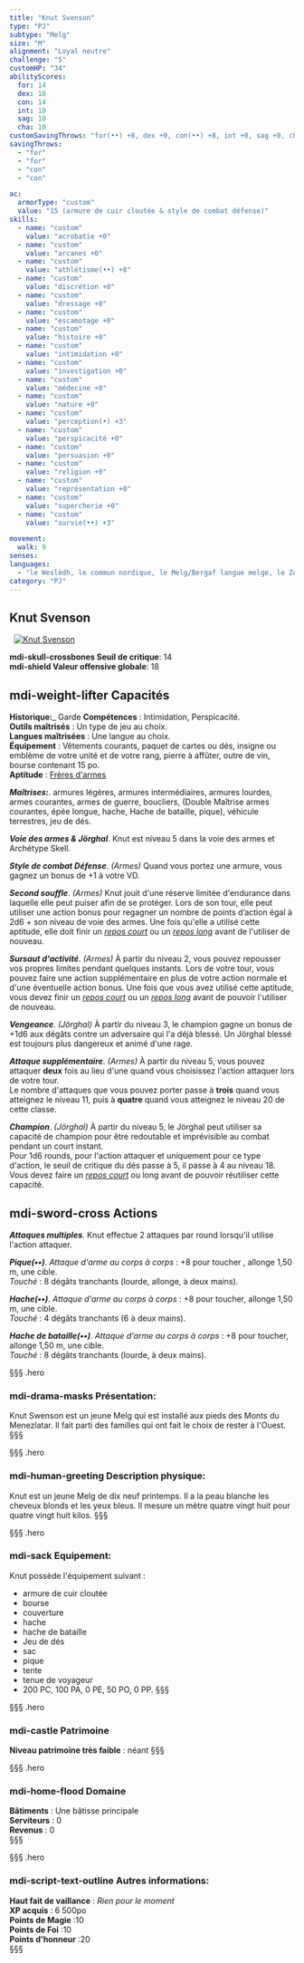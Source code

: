 ```yaml
---
title: "Knut Svenson"
type: "PJ"
subtype: "Melg"
size: "M"
alignment: "Loyal neutre"
challenge: "5"
customHP: "34"
abilityScores:
  for: 14
  dex: 10
  con: 14
  int: 10
  sag: 10
  cha: 10
customSavingThrows: "for(••) +8, dex +0, con(••) +8, int +0, sag +0, cha +0"
savingThrows:
  - "for"
  - "for"
  - "con"
  - "con"

ac:
  armorType: "custom"
  value: "15 (armure de cuir cloutée & style de combat défense)"
skills:
  - name: "custom"
    value: "acrobatie +0"
  - name: "custom"
    value: "arcanes +0"
  - name: "custom"
    value: "athlétisme(••) +8"
  - name: "custom"
    value: "discrétion +0"
  - name: "custom"
    value: "dressage +0"
  - name: "custom"
    value: "escamotage +0"
  - name: "custom"
    value: "histoire +0"
  - name: "custom"
    value: "intimidation +0"
  - name: "custom"
    value: "investigation +0"
  - name: "custom"
    value: "médecine +0"
  - name: "custom"
    value: "nature +0"
  - name: "custom"
    value: "perception(•) +3"
  - name: "custom"
    value: "perspicacité +0"
  - name: "custom"
    value: "persuasion +0"
  - name: "custom"
    value: "religion +0"
  - name: "custom"
    value: "représentation +0"
  - name: "custom"
    value: "supercherie +0"
  - name: "custom"
    value: "survie(••) +3"

movement:
  walk: 9
senses:
languages:
  - "le Weslèdh, le commun nordique, le Melg/Bergaf langue melge, le Zorkhan dialecte melg, l'Alcane/Alcath commun impérial "
category: "PJ"
---
```

## Knut Svenson
&nbsp;
[![Knut Svenson](https://www.douaratil.fr/illustrations/pj/knutm.png)](https://www.douaratil.fr/illustrations/pj/knut.jpg)  

**<v-icon>mdi-skull-crossbones</v-icon> Seuil de critique**: 14          
**<v-icon>mdi-shield</v-icon> Valeur offensive globale**: 18     
## <v-icon>mdi-weight-lifter</v-icon> Capacités
**Historique:**_ Garde
**Compétences** : Intimidation, Perspicacité.  
**Outils maîtrisés** : Un type de jeu au choix.  
**Langues maîtrisées** : Une langue au choix.  
**Équipement** : Vêtements courants, paquet de cartes ou dés, insigne ou emblème de votre unité et de votre rang, pierre à affûter, outre de vin, bourse contenant 15 po.  
**Aptitude** : [Frères d'armes](/personnalite-et-historique/#freres-d'armes)    

_**Maîtrises:**_. armures légères, armures intermédiaires, armures lourdes, armes courantes, armes de guerre, boucliers, (Double Maîtrise armes courantes, épée longue, hache, Hache de bataille, pique), véhicule terrestres, jeu de dés.  

_**Voie des armes & Jörghal**_. Knut est niveau 5 dans la voie des armes et Archétype Skell.

_**Style de combat Défense**_. *(Armes)* Quand vous portez une armure, vous gagnez un bonus de +1 à votre VD.

_**Second souffle**_. *(Armes)* Knut jouit d'une réserve limitée d'endurance dans laquelle elle peut puiser afin de se protéger. Lors de son tour, elle peut utiliser une action bonus pour regagner un nombre de points d’action égal à 2d6 + son niveau de voie des armes. Une fois qu'elle a utilisé cette aptitude, elle doit finir un [_repos court_](/gerer-la-sante-du-personnage/#repos-court) ou un [_repos long_](/gerer-la-sante-du-personnage/#repos-long) avant de l'utiliser de nouveau.

_**Sursaut d'activité**_. *(Armes)*  À partir du niveau 2, vous pouvez repousser vos propres limites pendant quelques instants. Lors de votre tour, vous pouvez faire une action supplémentaire en plus de votre action normale et d'une éventuelle action bonus. Une fois que vous avez utilisé cette aptitude, vous devez finir un [_repos court_](/gerer-la-sante-du-personnage/#repos-court) ou un [_repos long_](/gerer-la-sante-du-personnage/#repos-long) avant de pouvoir l'utiliser de nouveau.

_**Vengeance**_. *(Jörghal)* À partir du niveau 3, le champion gagne un bonus de +1d6 aux dégâts contre un adversaire qui l'a déjà blessé. Un Jörghal blessé est toujours plus dangereux et animé d'une rage.

_**Attaque supplémentaire**_. *(Armes)* À partir du niveau 5, vous pouvez attaquer **deux** fois au lieu d'une quand vous choisissez l'action attaquer lors de votre tour.  
Le nombre d'attaques que vous pouvez porter passe à **trois** quand vous atteignez le niveau 11, puis à **quatre** quand vous atteignez le niveau 20 de cette classe.  

_**Champion**_. *(Jörghal)* À partir du niveau 5, le Jörghal peut utiliser sa capacité de champion pour être redoutable et imprévisible au combat pendant un court instant.  
Pour 1d6 rounds, pour l'action attaquer et uniquement pour ce type d'action, le seuil de critique du dés passe à 5, il passe à 4 au niveau 18. Vous devez faire un [_repos court_](/gerer-la-sante-du-personnage/#repos-court) ou long avant de pouvoir réutiliser cette capacité.  

## <v-icon>mdi-sword-cross</v-icon> Actions  
_**Attaques multiples**_. Knut effectue 2 attaques par round lorsqu'il utilise l'action attaquer.

_**Pique(••)**_. _Attaque d'arme au corps à corps_ : +8 pour toucher , allonge 1,50 m, une cible.  
_Touché_ : 8 dégâts tranchants (lourde, allonge, à deux mains).

_**Hache(••)**_. _Attaque d'arme au corps à corps_ : +8 pour toucher, allonge 1,50 m, une cible.  
_Touché_ : 4 dégâts tranchants (6 à deux mains).

_**Hache de bataille(••)**_. _Attaque d'arme au corps à corps_ : +8 pour toucher, allonge 1,50 m, une cible.  
_Touché_ : 8 dégâts tranchants (lourde, à deux mains).


§§§ .hero
### <v-icon>mdi-drama-masks</v-icon> Présentation:  
Knut Swenson est un jeune Melg qui est installé aux pieds des Monts du Menezlatar. Il fait parti des familles qui ont fait le choix de rester à l'Ouest.
§§§

§§§ .hero
### <v-icon>mdi-human-greeting</v-icon> Description physique:  
Knut est un jeune Melg de dix neuf printemps. Il a la peau blanche les cheveux blonds et les yeux bleus. Il mesure un mètre quatre vingt huit pour quatre vingt huit kilos.
§§§

§§§ .hero
### <v-icon>mdi-sack</v-icon> Equipement:  
Knut possède l'équipement suivant :
- armure de cuir cloutée
- bourse
- couverture
- hache
- hache de bataille
- Jeu de dés
- sac
- pique
- tente
- tenue de voyageur
- 200 PC,  100 PA, 0 PE, 50 PO, 0 PP.
§§§

§§§ .hero
### <v-icon>mdi-castle</v-icon> Patrimoine  
**Niveau patrimoine très faible** : néant
§§§

§§§ .hero
### <v-icon>mdi-home-flood</v-icon> Domaine
**Bâtiments** : Une bâtisse principale  
**Serviteurs** : 0  
**Revenus** : 0  
§§§

§§§ .hero
### <v-icon>mdi-script-text-outline</v-icon> Autres informations:  
**Haut fait de vaillance** : *Rien pour le moment*  
**XP acquis** : 6 500po  
**Points de Magie** :10   
**Points de Foi** :10    
**Points d'honneur** :20      
§§§

